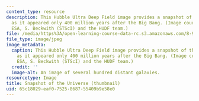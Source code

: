 ```yaml
---
content_type: resource
description: This Hubble Ultra Deep Field image provides a snapshot of the universe
  as it appeared only 400 million years after the Big Bang. (Image courtesy of NASA,
  ESA, S. Beckwith (STScI) and the HUDF team.)
file: /media/https%3A/open-learning-course-data-rc.s3.amazonaws.com/8-952-particle-physics-of-the-early-universe-fall-2004/65c18029eaf07525868755409b9e58e0_8-952f04-th.jpg
file_type: image/jpeg
image_metadata:
  caption: This Hubble Ultra Deep Field image provides a snapshot of the universe
    as it appeared only 400 million years after the Big Bang. (Image courtesy of NASA,
    ESA, S. Beckwith (STScI) and the HUDF team.)
  credit: ''
  image-alt: An image of several hundred distant galaxies.
resourcetype: Image
title: Snapshot of the Universe (thumbnail)
uid: 65c18029-eaf0-7525-8687-55409b9e58e0
---
```

